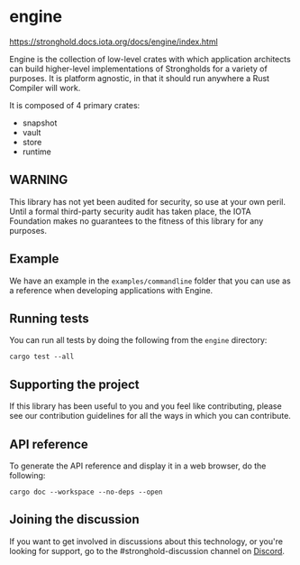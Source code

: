 # engine

https://stronghold.docs.iota.org/docs/engine/index.html

Engine is the collection of low-level crates with which application architects can build higher-level implementations of Strongholds for a variety of purposes. It is platform agnostic, in that it should run anywhere a Rust Compiler will work.

It is composed of 4 primary crates:
- snapshot
- vault
- store
- runtime

## WARNING
This library has not yet been audited for security, so use at your own peril. Until a formal third-party security audit has taken place, the IOTA Foundation makes no guarantees to the fitness of this library for any purposes.

## Example
We have an example in the `examples/commandline` folder that you can use as a reference when developing applications with Engine.

## Running tests
You can run all tests by doing the following from the `engine` directory:
```
cargo test --all
```
## Supporting the project
If this library has been useful to you and you feel like contributing, please see our contribution guidelines for all the ways in which you can contribute.

## API reference
To generate the API reference and display it in a web browser, do the following:

```
cargo doc --workspace --no-deps --open
```

## Joining the discussion
If you want to get involved in discussions about this technology, or you're looking for support, go to the #stronghold-discussion channel on [Discord](https://discord.iota.org/).
